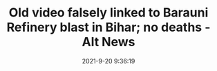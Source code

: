 ---
"title": "Old video falsely linked to Barauni Refinery blast in Bihar; no deaths - Alt News"
"date": "2021-9-20 9:36:19"
"feed_name": "GOOGLENEWSINDUSTRIAL"
"feed_website": "https://news.google.com/search?q=industrial%2Bincident&hl=en-US&gl=US&ceid=US:en"
"feed_rss": "https://news.google.com/rss/search?q=industrial%2Bincident&hl=en-US&gl=US&ceid=US:en"
"link": "https://www.altnews.in/2017-video-shared-as-bihar-barauni-refinery-blast/"
"file": "_posts/2021-1-1-89b623c42d094bf2e596ac3bc97d5a560d0215cd.md"
"accident": "1"
"drilling": "0"
"dead": "0"
"injured": "0"
---